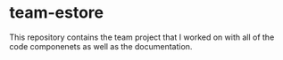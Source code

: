 # team-estore
This repository contains the team project that I worked on with all of the code componenets as well as the documentation.
